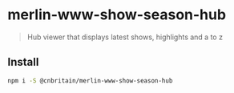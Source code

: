# merlin-www-show-season-hub

> Hub viewer that displays latest shows, highlights and a to z

## Install

```bash
npm i -S @cnbritain/merlin-www-show-season-hub
```